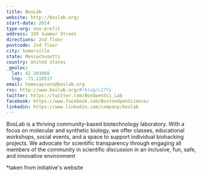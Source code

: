 ```yaml
---
title: BosLab
website: http://boslab.org/
start-date: 2014
type-org: non-profit
address: 339 Summer Street
directions: 2nd floor
postcode: 2nd floor
city: Somerville
state: Massachusetts
country: United States
_geoloc:
  lat: 42.393960
  lng: -71.118517
email: homosapiens@boslab.org
rss: http://www.boslab.org/#!blog/c177y
twitter: https://twitter.com/BosOpenSci_Lab
facebook: https://www.facebook.com/BostonOpenScience/
linkedin: https://www.linkedin.com/company/boslab
---
```


BosLab is a thriving community-based biotechnology laboratory. With a focus on molecular and synthetic biology, we offer classes, educational workshops, social events, and a space to support individual biohacking projects. We advocate for scientific transparency through engaging all members of the community in scientific discussion in an inclusive, fun, safe, and innovative environment


\*taken from initiative's website

